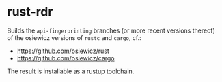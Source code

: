# rust-rdr

Builds the `api-fingerprinting` branches (or more recent versions thereof) of the osiewicz
versions of `rustc` and `cargo`, cf.:

  * <https://github.com/osiewicz/rust>
  * <https://github.com/osiewicz/cargo>

The result is installable as a rustup toolchain.
